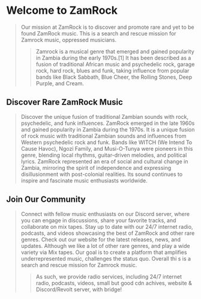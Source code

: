 # Welcome to ZamRock

> Our mission at ZamRock is to discover and promote rare and yet to be found ZamRock music. 
> This is a search and rescue mission for Zamrock music, oppressed musicians. 
>> Zamrock is a musical genre that emerged and gained popularity in Zambia during the early 1970s.[1] It has been described as a fusion of traditional African music and psychedelic rock, garage rock, hard rock, blues and funk, taking influence from popular bands like Black Sabbath, Blue Cheer, the Rolling Stones, Deep Purple, and Cream.

## Discover Rare ZamRock Music

> Discover the unique fusion of traditional Zambian sounds with rock, psychedelic, and funk influences. ZamRock emerged in the late 1960s and gained popularity in Zambia during the 1970s. It is a unique fusion of rock music with traditional Zambian sounds and influences from Western psychedelic rock and funk. Bands like WITCH (We Intend To Cause Havoc), Ngozi Family, and Musi-O-Tunya were pioneers in this genre, blending local rhythms, guitar-driven melodies, and political lyrics. ZamRock represented an era of social and cultural change in Zambia, mirroring the spirit of independence and expressing disillusionment with post-colonial realities. Its sound continues to inspire and fascinate music enthusiasts worldwide.

## Join Our Community

> Connect with fellow music enthusiasts on our Discord server, where you can engage in discussions, share your favorite tracks, and collaborate on mix tapes. Stay up to date with our 24/7 internet radio, podcasts, and videos showcasing the best of ZamRock and other rare genres. Check out our website for the latest releases, news, and updates.
> Although we like a lot of other rare genres, and play a wide variety via Mix tapes.  Our goal is to create a platform that amplifies underrepresented music, challenges the status quo. Overall thi s is a search and rescue mission for Zamrock music.
>> As such, we provide radio services, including 24/7 internet radio, podcasts, videos, small but good cdn achives, website & Discord/Revolt server, with bridge!
